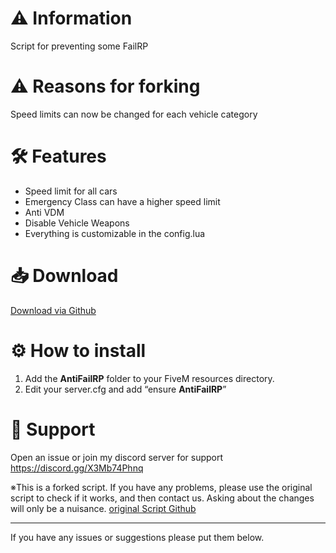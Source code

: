 # :warning: Information
Script for preventing some FailRP

# ⚠️ Reasons for forking
Speed ​​limits can now be changed for each vehicle category

# :hammer_and_wrench: Features
- Speed limit for all cars
- Emergency Class can have a higher speed limit
- Anti VDM
- Disable Vehicle Weapons
- Everything is customizable in the config.lua

# :inbox_tray: Download
[Download via Github](https://github.com/Swqppingg/AntiFailRP)

# :gear: How to install
1. Add the **AntiFailRP** folder to your FiveM resources directory.
2. Edit your server.cfg and add “ensure **AntiFailRP**”

# :wrench: Support
Open an issue or join my discord server for support
https://discord.gg/X3Mb74Phnq

※This is a forked script. If you have any problems, please use the original script to check if it works, and then contact us. Asking about the changes will only be a nuisance.
[original Script Github](https://github.com/Swqppingg/AntiFailRP)

---------------------------------------------------

If you have any issues or suggestions please put them below.
